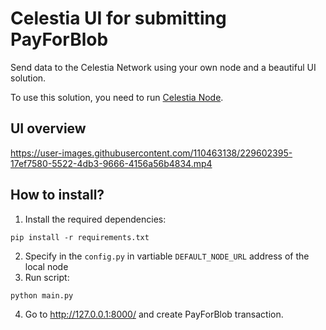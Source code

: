 # Celestia UI for submitting PayForBlob

Send data to the Celestia Network using your own node and a beautiful UI solution.

To use this solution, you need to run [Celestia Node](https://docs.celestia.org/nodes/light-node/).

## UI overview
https://user-images.githubusercontent.com/110463138/229602395-17ef7580-5522-4db3-9666-4156a56b4834.mp4

## How to install?

1) Install the required dependencies:
```
pip install -r requirements.txt
```
2) Specify in the ```config.py``` in vartiable ```DEFAULT_NODE_URL``` address of the local node
3) Run script:
```
python main.py
```
4) Go to http://127.0.0.1:8000/ and create PayForBlob transaction.
